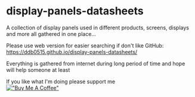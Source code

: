 # display-panels-datasheets
A collection of display panels used in different products, screens, displays and more all gathered in one place...

Please use web version for easier searching if don't like GitHub:
https://ddb0515.github.io/display-panels-datasheets/

Everything is gathered from internet during long period of time and hope will help someone at least

If you like what I'm doing please support me <br/>
[!["Buy Me A Coffee"](https://www.buymeacoffee.com/assets/img/custom_images/orange_img.png)](https://buymeacoffee.com/ddb0515)
